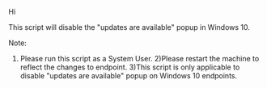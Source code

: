 Hi

This script will disable the "updates are available" popup in Windows 10. 

 

Note: 

1) Please run this script as a System User.
2)Please restart the machine to reflect the changes to endpoint.
3)This script is only applicable to disable "updates are available" popup on Windows 10 endpoints.